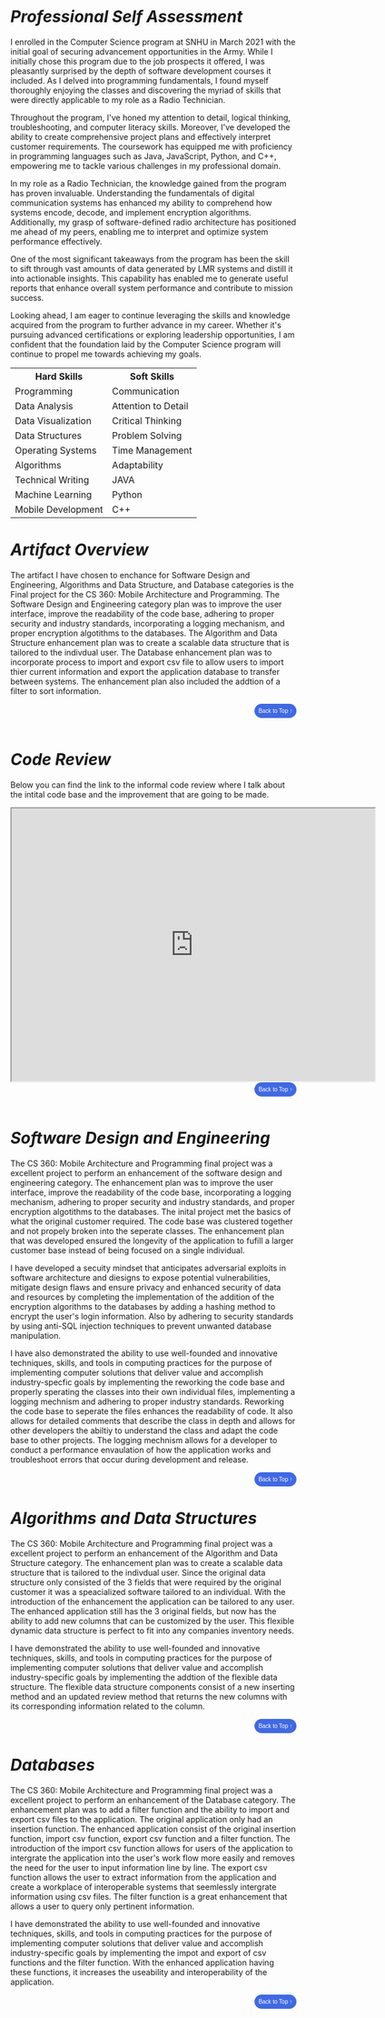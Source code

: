 # _Professional Self Assessment_

I enrolled in the Computer Science program at SNHU in March 2021 with the initial goal of securing advancement opportunities in the Army. While I initially chose this program due to the job prospects it offered, I was pleasantly surprised by the depth of software development courses it included. As I delved into programming fundamentals, I found myself thoroughly enjoying the classes and discovering the myriad of skills that were directly applicable to my role as a Radio Technician.

Throughout the program, I've honed my attention to detail, logical thinking, troubleshooting, and computer literacy skills. Moreover, I've developed the ability to create comprehensive project plans and effectively interpret customer requirements. The coursework has equipped me with proficiency in programming languages such as Java, JavaScript, Python, and C++, empowering me to tackle various challenges in my professional domain.

In my role as a Radio Technician, the knowledge gained from the program has proven invaluable. Understanding the fundamentals of digital communication systems has enhanced my ability to comprehend how systems encode, decode, and implement encryption algorithms. Additionally, my grasp of software-defined radio architecture has positioned me ahead of my peers, enabling me to interpret and optimize system performance effectively. 

One of the most significant takeaways from the program has been the skill to sift through vast amounts of data generated by LMR systems and distill it into actionable insights. This capability has enabled me to generate useful reports that enhance overall system performance and contribute to mission success.

Looking ahead, I am eager to continue leveraging the skills and knowledge acquired from the program to further advance in my career. Whether it's pursuing advanced certifications or exploring leadership opportunities, I am confident that the foundation laid by the Computer Science program will continue to propel me towards achieving my goals.

<div align="center">
  <table>
    <tr>
      <th style="font-weight: bold;">Hard Skills</th>
      <th style="font-weight: bold;">Soft Skills</th>
    </tr>
    <tr>
      <td>Programming</td>
      <td>Communication</td>
    </tr>
    <tr>
      <td>Data Analysis</td>
      <td>Attention to Detail</td>
    </tr>
    <tr>
      <td>Data Visualization</td>
      <td>Critical Thinking</td>
    </tr>
    <tr>
      <td>Data Structures</td>
      <td>Problem Solving</td>
    </tr>
    <tr>
      <td>Operating Systems</td>
      <td>Time Management</td>
    </tr>
    <tr>
      <td>Algorithms</td>
      <td>Adaptability</td>
    </tr>
    <tr>
      <td>Technical Writing</td>
      <td>JAVA</td>
    </tr>
    <tr>
      <td>Machine Learning</td>
      <td>Python</td>
    </tr>
    <tr>
      <td>Mobile Development</td>
      <td>C++</td>
    </tr>
  </table>
</div>

# _Artifact Overview_

The artifact I have chosen to enchance for Software Design and Engineering, Algorithms and Data Structure, and Database categories is the Final project for the CS 360: Mobile Architecture and Programming. The Software Design and Engineering category plan was to improve the user interface, improve the readability of the code base, adhering to proper security and industry standards, incorporating a logging mechanism, and proper encryption algotithms to the databases. The Algorithm and Data Structure enhancement plan was to create a scalable data structure that is tailored to the indivdual user. The Database enhancement plan was to incorporate process to import and export csv file to allow users to import thier current information and export the application database to transfer between systems. The enhancement plan also included the addtion of a filter to sort information. 


<div style="text-align: right;">
    <a href="#">
        <button style="font-size: 10px; font-weight: 500; background: #4169e1; color: #ffffff; border-radius: 50px; border-style: solid; border-color: #4169e1; padding: 5px 5px;">Back to Top &#8593;</button>
    </a>
</div>

<br/>

# _Code Review_

Below you can find the link to the informal code review where I talk about the intital code base and the improvement that are going to be made. 

<iframe src="https://youtu.be/HLgYiAfuDyM" width="640" height="480"></iframe>

<div style="text-align: right;">
    <a href="#">
        <button style="font-size: 10px; font-weight: 500; background: #4169e1; color: #ffffff; border-radius: 50px; border-style: solid; border-color: #4169e1; padding: 5px 5px;">Back to Top &#8593;</button>
    </a>
</div>

<br/>

# _Software Design and Engineering_

The CS 360: Mobile Architecture and Programming final project was a excellent project to perform an enhancement of the software design and engineering category. The enhancement plan was to improve the user interface, improve the readability of the code base, incorporating a logging mechanism, adhering to proper security and industry standards, and proper encryption algotithms to the databases. The inital project met the basics of what the original customer required. The code base was clustered together and not propely broken into the seperate classes. The enhancement plan that was developed ensured the longevity of the application to fufill a larger customer base instead of being focused on a single individual. 

I have developed a secuity mindset that anticipates adversarial exploits in software architecture and diesigns to expose potential vulnerabilities, mitigate design flaws and ensure privacy and enhanced security of data and resources by completing the implementation of the addition of the encryption algorithms to the databases by adding a hashing method to encrypt the user's login information. Also by adhering to security standards by using anti-SQL injection techniques to prevent unwanted database manipulation. 

I have also demonstrated the ability to use well-founded and innovative techniques, skills, and tools in computing practices for the purpose of implementing computer solutions that deliver value and accomplish industry-specfic goals by implementing the reworking the code base and properly sperating the classes into their own individual files, implementing a logging mechnism and adhering to proper industry standards. Reworking the code base to seperate the files enhances the readability of code. It also allows for detailed comments that describe the class in depth and allows for other developers the abiltiy to understand the class and adapt the code base to other projects. The logging mechnism allows for a developer to conduct a performance envaulation of how the application works and troubleshoot errors that occur during development and release. 

<div style="text-align: right;">
    <a href="#">
        <button style="font-size: 10px; font-weight: 500; background: #4169e1; color: #ffffff; border-radius: 50px; border-style: solid; border-color: #4169e1; padding: 5px 5px;">Back to Top &#8593;</button>
    </a>
</div>

# _Algorithms and Data Structures_

The CS 360: Mobile Architecture and Programming final project was a excellent project to perform an enhancement of the Algorithm and Data Structure category. The enhancement plan was to create a scalable data structure that is tailored to the indivdual user. Since the original data structure only consisted of the 3 fields that were required by the original customer it was a speacialized software tailored to an individual. With the introduction of the enhancement the application can be tailored to any user. The enhanced application still has the 3 original fields, but now has the ability to add new columns that can be customized by the user. This flexible dynamic data structure is perfect to fit into any companies inventory needs.

I have demonstrated the ability to use well-founded and innovative techniques, skills, and tools in computing practices for the purpose of implementing computer solutions that deliver value and accomplish industry-specific goals by implementing the addtion of the flexible data structure. The flexible data structure components consist of a new inserting method and an updated review method that returns the new columns with its corresponding information related to the column. 

<div style="text-align: right;">
    <a href="#">
        <button style="font-size: 10px; font-weight: 500; background: #4169e1; color: #ffffff; border-radius: 50px; border-style: solid; border-color: #4169e1; padding: 5px 5px;">Back to Top &#8593;</button>
    </a>
</div>

# _Databases_

The CS 360: Mobile Architecture and Programming final project was a excellent project to perform an enhancement of the Database category. The enhancement plan was to add a filter function and the ability to import and export csv files to the application. The original application only had an insertion function. The enhanced application consist of the original insertion function, import csv function, export csv function and a filter function. The introduction of the import csv function allows for users of the application to intergrate the application into the user's work flow more easily and removes the need for the user to input information line by line. The export csv function allows the user to extract information from the application and create a workplace of interoperable systems that seemlessly intergrate information using csv files. The filter function is a great enhancement that allows a user to query only pertinent information. 

I have demonstrated the ability to use well-founded and innovative techniques, skills, and tools in computing practices for the purpose of implementing computer solutions that deliver value and accomplish industry-specific goals by implementing the impot and export of csv functions and the filter function. With the enhanced application having these functions, it increases the useability and interoperability of the application. 

<div style="text-align: right;">
    <a href="#">
        <button style="font-size: 10px; font-weight: 500; background: #4169e1; color: #ffffff; border-radius: 50px; border-style: solid; border-color: #4169e1; padding: 5px 5px;">Back to Top &#8593;</button>
    </a>
</div>
